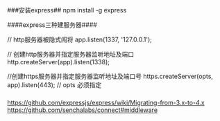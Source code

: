 ###安装express##
npm install -g express

####express三种建服务器####

// http服务器被隐式闯将
app.listen(1337, '127.0.0.1');

// 创建http服务器并指定服务器监听地址及端口
http.createServer(app).listen(1338);

//创建https服务器并指定服务器监听地址及端口号
https.createServer(opts, app).listen(443); // opts 必须指定


#####
https://github.com/expressjs/express/wiki/Migrating-from-3.x-to-4.x
https://github.com/senchalabs/connect#middleware
